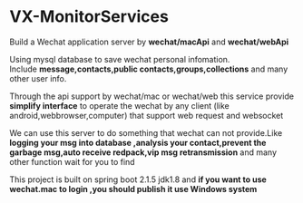 # VX-MonitorServices
Build a Wechat application server by <b>wechat/macApi</b> and <b>wechat/webApi</b></br>

Using mysql database to save wechat personal infomation.</br>
Include <b>message,contacts,public contacts,groups,collections</b> and many other user info.</br>

Through the api support by wechat/mac or wechat/web this service provide <b>simplify interface</b> to operate the wechat by any client 
(like android,webbrowser,computer) that support web request and websocket</br>

We can use this server to do something that wechat can not provide.Like <b>logging your msg into database ,analysis your contact,prevent the 
garbage msg,auto receive redpack,vip msg retransmission</b> and many other function wait for you to find

This project is built on spring boot 2.1.5 jdk1.8 and <b>if you want to use wechat.mac to login ,you should publish it use Windows system</b>
